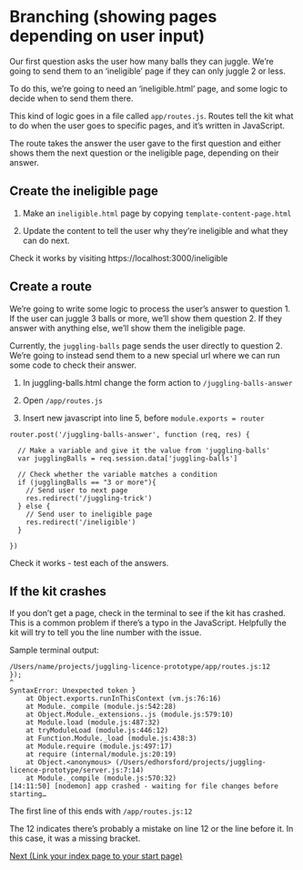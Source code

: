 # Branching (showing pages depending on user input)

Our first question asks the user how many balls they can juggle. We’re going to send them to an ‘ineligible’ page if they can only juggle 2 or less.

To do this, we’re going to need an ‘ineligible.html’ page, and some logic to decide when to send them there.

This kind of logic goes in a file called `app/routes.js`. Routes tell the kit what to do when the user goes to specific pages, and it’s written in JavaScript.

The route takes the answer the user gave to the first question and either shows them the next question or the ineligible page, depending on their answer.

## Create the ineligible page

1. Make an `ineligible.html` page by copying `template-content-page.html`

2. Update the content to tell the user why they’re ineligible and what they can do next.

Check it works by visiting https://localhost:3000/ineligible

## Create a route

We’re going to write some logic to process the user’s answer to question 1. If the user can juggle 3 balls or more, we’ll show them question 2. If they answer with anything else, we’ll show them the ineligible page.

Currently, the `juggling-balls` page sends the user directly to question 2. We’re going to instead send them to a new special url where we can run some code to check their answer.

1. In juggling-balls.html change the form action to `/juggling-balls-answer`

2. Open `/app/routes.js`

3. Insert new javascript into line 5, before `module.exports = router`

```
router.post('/juggling-balls-answer', function (req, res) {

  // Make a variable and give it the value from 'juggling-balls'
  var jugglingBalls = req.session.data['juggling-balls']

  // Check whether the variable matches a condition
  if (jugglingBalls == "3 or more"){
    // Send user to next page
    res.redirect('/juggling-trick')
  } else {
    // Send user to ineligible page
    res.redirect('/ineligible')
  }

})
```

Check it works - test each of the answers.

## If the kit crashes

If you don’t get a page, check in the terminal to see if the kit has crashed. This is a common problem if there’s a typo in the JavaScript. Helpfully the kit will try to tell you the line number with the issue.

Sample terminal output:
```
/Users/name/projects/juggling-licence-prototype/app/routes.js:12
});
^
SyntaxError: Unexpected token }
    at Object.exports.runInThisContext (vm.js:76:16)
    at Module._compile (module.js:542:28)
    at Object.Module._extensions..js (module.js:579:10)
    at Module.load (module.js:487:32)
    at tryModuleLoad (module.js:446:12)
    at Function.Module._load (module.js:438:3)
    at Module.require (module.js:497:17)
    at require (internal/module.js:20:19)
    at Object.<anonymous> (/Users/edhorsford/projects/juggling-licence-prototype/server.js:7:14)
    at Module._compile (module.js:570:32)
[14:11:50] [nodemon] app crashed - waiting for file changes before starting…
```

The first line of this ends with `/app/routes.js:12`

The 12 indicates there’s probably a mistake on line 12 or the line before it. In this case, it was a missing bracket.

[Next (Link your index page to your start page)](link-index-page-start-page)
